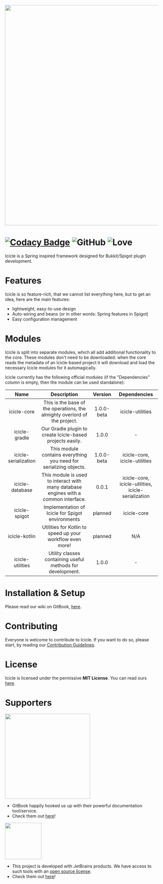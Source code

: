 <img src="https://user-images.githubusercontent.com/36101494/111905318-4e8d5e80-8a4b-11eb-8e9c-666b3f3d49a3.png" width="725" />

# [![Codacy Badge](https://api.codacy.com/project/badge/Grade/7ac8f720a0804656af1515bb878efe1c)](https://app.codacy.com/gh/IceyLeagons/Icicle?utm_source=github.com&utm_medium=referral&utm_content=IceyLeagons/Icicle&utm_campaign=Badge_Grade) ![GitHub](https://img.shields.io/github/license/IceyLeagons/Icicle) ![Love](https://img.shields.io/badge/Made%20with-%E2%9D%A4-red)

Icicle is a Spring inspired framework designed for Bukkit/Spigot plugin development.

# Features

Icicle is so feature-rich, that we cannot list everything here, but to get an idea, here are the main features:

- lightweight, easy-to-use design
- Auto-wiring and beans (or in other words: Spring features in Spigot)
- Easy configuration management

# Modules

Icicle is split into separate modules, which all add additional functionality to the core. These modules don't need to
be downloaded: when the core reads the metadata of an Icicle-based project it will download and load the necessary
Icicle modules for it automagically.

Icicle currently has the following official modules (if the "Dependencies" column is empty, then the module can be used
standalone):

| Name | Description | Version | Dependencies |
|:----:|:-----------:|:-------:|:------------:|
| icicle-core | This is the base of the operations, the almighty overlord of the project. | 1.0.0-beta | icicle-utilities |
| icicle-gradle | Our Gradle plugin to create Icicle-based projects easily. | 1.0.0 | - |
| icicle-serialization | This module contains everything you need for serializing objects. | 1.0.0-beta | icicle-core, icicle-utilities |
| icicle-database | This module is used to interact with many database engines with a common interface. | 0.0.1 | icicle-core, icicle-utilities, icicle-serialization |
| icicle-spigot | Implementation of Icicle for Spigot environments | planned | icicle-core |
| icicle-kotlin | Utilities for Kotlin to speed up your workflow even more! | planned | N/A |
| icicle-utilities | Utility classes containing useful methods for development. | 1.0.0 | - |

# Installation & Setup

Please read our wiki on GitBook, [here]().

# Contributing

Everyone is welcome to contribute to Icicle. If you want to do so, please start, by reading
our [Contribution Guidelines]().

# License

Icicle is licensed under the permissive **MIT License**. You can read
ours [here](https://github.com/IceyLeagons/Icicle/blob/master/LICENSE).

# Supporters

<img src="https://user-images.githubusercontent.com/36101494/110477295-47795e80-80e3-11eb-9c3e-bf57776e3680.png" width="280">

- GitBook happily hooked us up with their powerful documentation tool/service.
- Check them out [here](https://www.gitbook.com/?utm_source=content&utm_medium=trademark&utm_campaign=iceyleagons)!

<img src="https://user-images.githubusercontent.com/36101494/110478780-fd917800-80e4-11eb-9358-fcc8de4baa99.png" width="120">

- This project is developed with JetBrains products. We have access to such tools with
  an [open source license](https://www.jetbrains.com/community/opensource).
- Check them out [here](https://jb.gg/OpenSource)!
